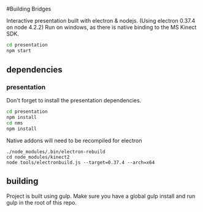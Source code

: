 #Building Bridges

Interactive presentation built with electron & nodejs. (Using electron 0.37.4 on node 4.2.2)
Run on windows, as there is native binding to the MS Kinect SDK.

```bash
cd presentation
npm start
```

## dependencies

### presentation

Don't forget to install the presentation dependencies.

```bash
cd presentation
npm install
cd nms
npm install
```

Native addons will need to be recompiled for electron

```
./node_modules/.bin/electron-rebuild
cd node_modules/kinect2
node tools/electronbuild.js --target=0.37.4 --arch=x64
```

## building

Project is built using gulp. Make sure you have a global gulp install and run gulp in the root of this repo.